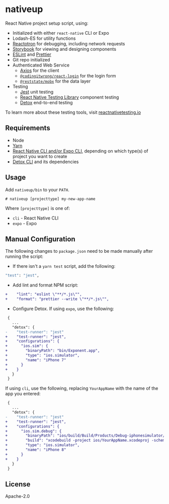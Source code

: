 # nativeup

React Native project setup script, using:

- Initialized with either `react-native` CLI or Expo
- Lodash-ES for utility functions
- [Reactotron][reactotron] for debugging, including network requests
- [Storybook][storybook] for viewing and designing components
- [ESLint][eslint] and [Prettier][prettier]
- Git repo initialized
- Authenticated Web Service
  - [Axios][axios] for the client
  - [`@codingitwrong/react-login`][react-login] for the login form
  - [`@reststate/mobx`][reststate-mobx] for the data layer
- Testing
  - [Jest][jest] unit testing
  - [React Native Testing Library][rntl] component testing
  - [Detox][detox] end-to-end testing

To learn more about these testing tools, visit [reactnativetesting.io](https://reactnativetesting.io)

## Requirements

- Node
- [Yarn][yarn]
- [React Native CLI and/or Expo CLI](https://facebook.github.io/react-native/docs/getting-started), depending on which type(s) of project you want to create
- [Detox CLI][detox-installation] and its dependencies

## Usage

Add `nativeup/bin` to your `PATH`.

```
# nativeup [projecttype] my-new-app-name
```

Where `[projecttype]` is one of:

- `cli` - React Native CLI
- `expo` - Expo

## Manual Configuration

The following changes to `package.json` need to be made manually after running the script:

- If there isn't a `yarn test` script, add the following:

```sh
"test": "jest",
```

- Add lint and format NPM script:

```diff
+    "lint": "eslint \"**/*.js\"",
+    "format": "prettier --write \"**/*.js\"",
```

- Configure Detox. If using `expo`, use the following:

```diff
 {
   ...
   "detox": {
-    "test-runner": "jest"
+    "test-runner": "jest",
+    "configurations": {
+      "ios.sim": {
+        "binaryPath": "bin/Exponent.app",
+        "type": "ios.simulator",
+        "name": "iPhone 7"
+      }
+    }
   }
 }
```


If using `cli`, use the following, replacing `YourAppName` with the name of the app you entered:

```diff
 {
   ...
   "detox": {
-    "test-runner": "jest"
+    "test-runner": "jest",
+    "configurations": {
+      "ios.sim.debug": {
+        "binaryPath": "ios/build/Build/Products/Debug-iphonesimulator/YourAppName.app",
+        "build": "xcodebuild -project ios/YourAppName.xcodeproj -scheme YourAppName -configuration Debug -sdk iphonesimulator -derivedDataPath ios/build",
+        "type": "ios.simulator",
+        "name": "iPhone 8"
+      }
+    }
   }
 }
```

## License

Apache-2.0

[axios]: https://github.com/axios/axios
[detox]: https://github.com/wix/Detox
[detox-installation]: https://reactnativetesting.io/e2e/setup.html#installing-detox
[eslint]: https://eslint.org/
[jest]: https://jestjs.io/
[prettier]: https://prettier.io/
[react-login]: https://github.com/CodingItWrong/react-login
[reactotron]: https://github.com/infinitered/reactotron
[reststate-mobx]: https://mobx.reststate.org/
[rntl]: https://callstack.github.io/react-native-testing-library/
[storybook]: https://storybook.js.org/
[yarn]: https://yarnpkg.com/en/docs/install
